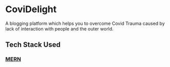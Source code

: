 # CoviDelight
A blogging platform which helps you to overcome Covid Trauma caused by lack of interaction with people and the outer world.


## Tech Stack Used
### [MERN](https://www.geeksforgeeks.org/mern-stack/)
